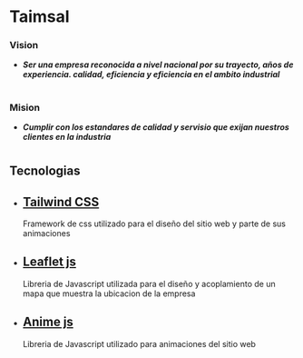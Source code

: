 # Taimsal
### Vision
* ***Ser una empresa reconocida a nivel nacional por su trayecto, años de experiencia. calidad, eficiencia y eficiencia en el ambito industrial***
#
### Mision
* ***Cumplir con los estandares de calidad y servisio que exijan nuestros clientes en la industria***
#

## Tecnologias
* ##  [Tailwind CSS](https://tailwindcss.com/)
  Framework de css utilizado para el diseño del sitio web y parte de sus animaciones
* ## [Leaflet js](https://leafletjs.com/)
  Libreria de Javascript utilizada para el diseño y acoplamiento de un mapa que muestra la ubicacion de la empresa 
* ## [Anime js](https://animejs.com/)
  Libreria de Javascript utilizado para animaciones del sitio web

